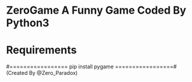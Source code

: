 # ZeroGame A Funny Game Coded By Python3
# Requirements
#=================
 pip install pygame 
=================#
 (Created By @Zero_Paradox)

